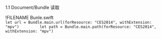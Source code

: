 1.1 Document/Bundle 读取

!FILENAME Bunle.swift  
`let url = Bundle.main.url(forResource: "CES2014", withExtension: "mpv")        
let path = Bundle.main.path(forResource: "CES2014", withExtension: "mpv")`

